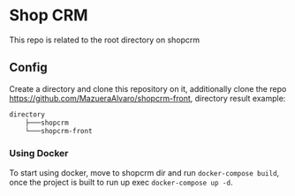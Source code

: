 # Shop CRM

This repo is related to the root directory on shopcrm

## Config
Create a directory and clone this repository on it, additionally clone the repo https://github.com/MazueraAlvaro/shopcrm-front, directory result example:


```bash
directory
    ├───shopcrm
    └───shopcrm-front
```

### Using Docker
To start using docker, move to shopcrm dir and run `docker-compose build`, once the project is built to run up exec `docker-compose up -d`.